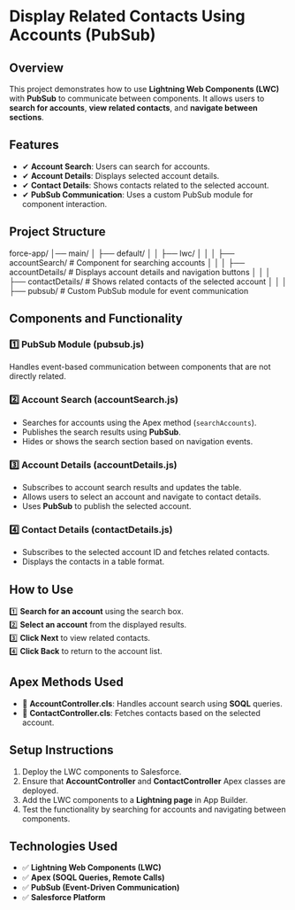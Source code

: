 # Display Related Contacts Using Accounts (PubSub)

## Overview

This project demonstrates how to use **Lightning Web Components (LWC)** with **PubSub** to communicate between components. It allows users to **search for accounts**, **view related contacts**, and **navigate between sections**.

## Features

- ✔ **Account Search**: Users can search for accounts.
- ✔ **Account Details**: Displays selected account details.
- ✔ **Contact Details**: Shows contacts related to the selected account.
- ✔ **PubSub Communication**: Uses a custom PubSub module for component interaction.

## Project Structure

force-app/ │── main/ │ ├── default/ │ │ ├── lwc/ │ │ │ ├── accountSearch/ # Component for searching accounts │ │ │ ├── accountDetails/ # Displays account details and navigation buttons │ │ │ ├── contactDetails/ # Shows related contacts of the selected account │ │ │ ├── pubsub/ # Custom PubSub module for event communication


## Components and Functionality

### 1️⃣ **PubSub Module (pubsub.js)**

Handles event-based communication between components that are not directly related.

### 2️⃣ **Account Search (accountSearch.js)**

- Searches for accounts using the Apex method (`searchAccounts`).
- Publishes the search results using **PubSub**.
- Hides or shows the search section based on navigation events.

### 3️⃣ **Account Details (accountDetails.js)**

- Subscribes to account search results and updates the table.
- Allows users to select an account and navigate to contact details.
- Uses **PubSub** to publish the selected account.

### 4️⃣ **Contact Details (contactDetails.js)**

- Subscribes to the selected account ID and fetches related contacts.
- Displays the contacts in a table format.

## How to Use

1️⃣ **Search for an account** using the search box.  
2️⃣ **Select an account** from the displayed results.  
3️⃣ **Click Next** to view related contacts.  
4️⃣ **Click Back** to return to the account list.  

## Apex Methods Used

- 🔹 **AccountController.cls**: Handles account search using **SOQL** queries.
- 🔹 **ContactController.cls**: Fetches contacts based on the selected account.

## Setup Instructions

1. Deploy the LWC components to Salesforce.
2. Ensure that **AccountController** and **ContactController** Apex classes are deployed.
3. Add the LWC components to a **Lightning page** in App Builder.
4. Test the functionality by searching for accounts and navigating between components.

## Technologies Used

- ✅ **Lightning Web Components (LWC)**
- ✅ **Apex (SOQL Queries, Remote Calls)**
- ✅ **PubSub (Event-Driven Communication)**
- ✅ **Salesforce Platform**
